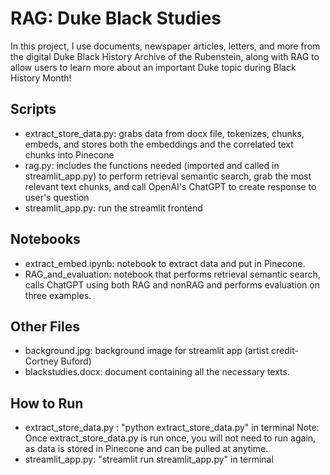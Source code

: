 # RAG: Duke Black Studies
In this project, I use documents, newspaper articles, letters, and more from the digital Duke Black History Archive of the Rubenstein, along with RAG to allow users to learn more about an important Duke topic during Black History Month!
## Scripts
- extract_store_data.py: grabs data from docx file, tokenizes, chunks, embeds, and stores both the embeddings and the correlated text chunks into Pinecone
- rag.py: includes the functions needed (imported and called in streamlit_app.py) to perform retrieval semantic search, grab the most relevant text chunks, and call OpenAI's ChatGPT to create response to user's question
- streamlit_app.py: run the streamlit frontend

## Notebooks
- extract_embed.ipynb: notebook to extract data and put in Pinecone.
- RAG_and_evaluation: notebook that performs retrieval semantic search, calls ChatGPT using both RAG and nonRAG and performs evaluation on three examples.
## Other Files
- background.jpg: background image for streamlit app (artist credit- Cortney Buford)
- blackstudies.docx: document containing all the necessary texts.

## How to Run
- extract_store_data.py : "python extract_store_data.py" in terminal
    Note: Once extract_store_data.py is run once, you will not need to run again, as data is stored in Pinecone and can be pulled at anytime.
- streamlit_app.py: "streamlit run streamlit_app.py" in terminal

